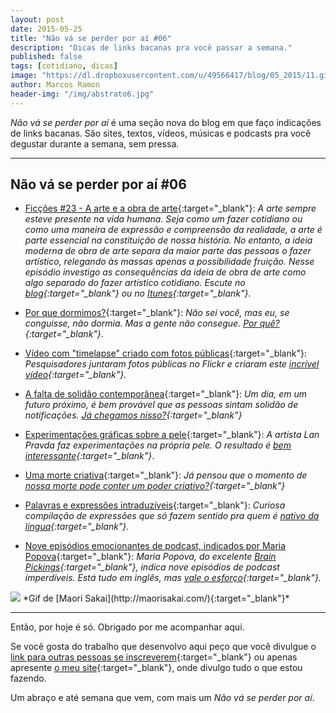 ```yaml
---
layout: post
date: 2015-05-25
title: "Não vá se perder por aí #06"
description: "Dicas de links bacanas pra você passar a semana."
published: false
tags: [cotidiano, dicas]
image: "https://dl.dropboxusercontent.com/u/49566417/blog/05_2015/11.gif"
author: Marcos Ramon
header-img: "/img/abstrato6.jpg"
---
```


*Não vá se perder por aí* é uma seção nova do blog em que faço indicações de links bacanas. São sites, textos, vídeos, músicas e podcasts pra você degustar durante a semana, sem pressa.

---

## Não vá se perder por aí #06

- [Ficções #23 - A arte e a obra de arte](http://www.marcosramon.net/ficcoes/ficcoes-23-a-arte-e-a-obra-de-arte){:target="_blank"}: <i>A arte sempre esteve presente na vida humana. Seja como um fazer cotidiano ou como uma maneira de expressão e compreensão da realidade, a arte é parte essencial na constituição de nossa história. No entanto, a ideia moderna de obra de arte separa da maior parte das pessoas o fazer artístico, relegando às massas apenas a possibilidade fruição. Nesse episódio investigo as consequências da ideia de obra de arte como algo separado do fazer artístico cotidiano. Escute no [blog](http://www.marcosramon.net/ficcoes/ficcoes-23-a-arte-e-a-obra-de-arte){:target="_blank"} ou no [Itunes](https://itunes.apple.com/br/podcast/ficcoes-marcos-ramon/id967600465?l=en){:target="_blank"}</i>.

- [Por que dormimos?](http://www.bbc.co.uk/portuguese/noticias/2015/05/150518_entenda_sono_mv.shtml){:target="_blank"}: <i>Não sei você, mas eu, se conguisse, não dormia. Mas a gente não consegue. [Por quê?](http://www.bbc.co.uk/portuguese/noticias/2015/05/150518_entenda_sono_mv.shtml){:target="_blank"}</i>.

- [Vídeo com "timelapse" criado com fotos públicas](http://www.engadget.com/2015/05/18/timelapse-from-public-domain-photos/){:target="_blank"}: <i>Pesquisadores juntaram fotos públicas no Flickr e criaram este [incrível vídeo](http://www.engadget.com/2015/05/18/timelapse-from-public-domain-photos/){:target="_blank"}.</i>

- [A falta de solidão contemporânea](http://www.marcosramon.net/blog/a-falta-de-solidao-contemporanea){:target="_blank"}: <i>Um dia, em um futuro próximo, é bem provável que as pessoas sintam solidão de notificações. [Já chegamos nisso?](http://www.marcosramon.net/blog/a-falta-de-solidao-contemporanea){:target="_blank"}</i>

- [Experimentações gráficas sobre a pele](http://followthecolours.com.br/tattoo-friday/as-experimentacoes-artisticas-sobre-pele-da-artista-brasileira-lan-pravda/){:target="_blank"}: <i>A artista Lan Pravda faz experimentações na própria pele. O resultado é [bem interessante](http://followthecolours.com.br/tattoo-friday/as-experimentacoes-artisticas-sobre-pele-da-artista-brasileira-lan-pravda/){:target="_blank"}</i>.

- [Uma morte criativa](https://medium.com/grupo-de-pesquisa-interface/uma-morte-criativa-645a763c9bd0){:target="_blank"}: <i>Já pensou que o momento de [nossa morte pode conter um poder criativo?](https://medium.com/grupo-de-pesquisa-interface/uma-morte-criativa-645a763c9bd0){:target="_blank"}</i>

- [Palavras e expressões intraduzíveis](http://hypescience.com/9-palavras-intraduziveis-para-o-portugues-explicadas-com-ilustracoes/){:target="_blank"}: <i>Curiosa compilação de expressões que só fazem sentido pra quem é [nativo da língua](http://hypescience.com/9-palavras-intraduziveis-para-o-portugues-explicadas-com-ilustracoes/){:target="_blank"}.</i>

- [Nove episódios emocionantes de podcast, indicados por Maria Popova](http://www.brainpickings.org/2015/05/18/favorite-podcasts/){:target="_blank"}: <i>Maria Popova, do excelente [Brain Pickings](http://www.brainpickings.org){:target="_blank"}, indica nove episódios de podcast imperdíveis. Está tudo em inglês, mas [vale o esforço](http://www.brainpickings.org/2015/05/18/favorite-podcasts/){:target="_blank"}.</i> 

<img src="https://dl.dropboxusercontent.com/u/49566417/blog/05_2015/11.gif">
*Gif de [Maori Sakai](http://maorisakai.com/){:target="_blank"}*
  
---

Então, por hoje é só. Obrigado por me acompanhar aqui.

Se você gosta do trabalho que desenvolvo aqui peço que você divulgue o [link para outras pessoas se inscreverem](http://eepurl.com/M7pQn){:target="_blank"} ou apenas apresente [o meu site](http://www.marcosramon.net/){:target="_blank"}, onde divulgo tudo o que estou fazendo.

Um abraço e até semana que vem, com mais um *Não vá se perder por aí*.
